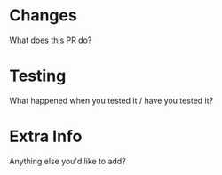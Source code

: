 # Changes
What does this PR do?

# Testing
What happened when you tested it / have you tested it?

# Extra Info
Anything else you'd like to add?